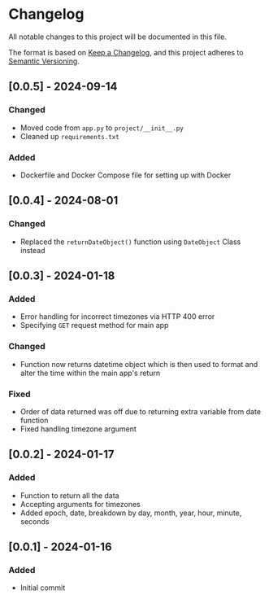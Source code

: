 # Changelog

All notable changes to this project will be documented in this file.

The format is based on [Keep a Changelog](https://keepachangelog.com/en/1.0.0/),
and this project adheres to [Semantic Versioning](https://semver.org/spec/v2.0.0.html).

## [0.0.5] - 2024-09-14
### Changed
- Moved code from `app.py` to `project/__init__.py`
- Cleaned up `requirements.txt`

### Added
- Dockerfile and Docker Compose file for setting up with Docker

## [0.0.4] - 2024-08-01
### Changed
- Replaced the `returnDateObject()` function using `DateObject` Class instead

## [0.0.3] - 2024-01-18
### Added
- Error handling for incorrect timezones via HTTP 400 error
- Specifying `GET` request method for main app

### Changed
- Function now returns datetime object which is then used to format and alter the time within the main app's return

### Fixed
- Order of data returned was off due to returning extra variable from date function
- Fixed handling timezone argument

## [0.0.2] - 2024-01-17
### Added
- Function to return all the data
- Accepting arguments for timezones
- Added epoch, date, breakdown by day, month, year, hour, minute, seconds

## [0.0.1] - 2024-01-16
### Added
- Initial commit
